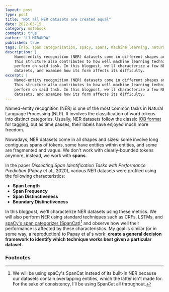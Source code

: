 ```yaml
---
layout: post
type: post
title: "Not all NER datasets are created equal"
date: 2022-03-15
category: notebook
comments: true
author: "LJ MIRANDA"
published: true
tags: [nlp, span categorization, spacy, spans, machine learning, natural language processing, linguistics]
description: |
    Named-entity recognition (NER) datasets come in different shapes and sizes.
    This structure also contributes to how well machine learning techniques
    perform on said task. In this blogpost, we'll characterize a few NER
    datasets, and examine how its form affects its difficulty.
excerpt: |
    Named-entity recognition (NER) datasets come in different shapes and sizes.
    This structure also contributes to how well machine learning techniques
    perform on said task. In this blogpost, we'll characterize a few NER
    datasets, and examine how its form affects its difficulty.
---
```



<span class="firstcharacter">N</span>amed-entity recognition (NER) is one of
the most common tasks in Natural Language Processing (NLP). It involves the
classification of word tokens into distinct categories. Usually, NER datasets
follow the classic [IOB
format](https://en.wikipedia.org/wiki/Inside%E2%80%93outside%E2%80%93beginning_(tagging))
for tagging, but as time passes, their labels have enjoyed much more freedom.

<!-- maybe an example / visual of the IOB format? -->

Nowadays, NER datasets come in all shapes and sizes: some involve long
contiguous spans of tokens, some have entities within entities, and some are
fragmented and vague. We don't work with clearly-bounded tokens anymore,
instead, we work with **spans**.

<!-- show example, maybe use displacy? -->

In the paper *Dissecting Span Identification Tasks with Performance Prediction*
(Papay et al., 2020), various NER datasets were profiled using the following
characteristics:

- **Span Length**
- **Span Frequency**
- **Span Distinctiveness**
- **Boundary Distinctiveness**

In this blogpost, we'll characterize NER datasets using these metrics.  We will
also perform NER using standard techniques such as CRFs, LSTMs, and [spaCy's
span categorizer (SpanCat)](https://spacy.io/api/spancategorizer)[^1] and
observe how well their performance is affected by these characteristics. My
goal is similar (or in some way, a reproduction) to Papay et al's work:
**create a general decision framework to identify which technique works best
given a particular dataset.**



<!--

- What is NER
    - NER datasets in the wild
- Introduce Papay et al's work: introduce 4 span characteristics
- Introduce the datasets we'll use
    - Standard NER: OntoNotes, ConLL
    - Quotation detection: RIQUA
    - Nested NER: ACE2004, ACE2005, GENIA
    - A few domain-specific datasets: EBM-NLP
-->


### Footnotes

[^1]:
    
    We will be using spaCy's SpanCat instead of its built-in NER because our
    datasets contain overlapping entities, which the latter isn't made for. For
    the sake of consistency, I'll be using SpanCat all throughout.
